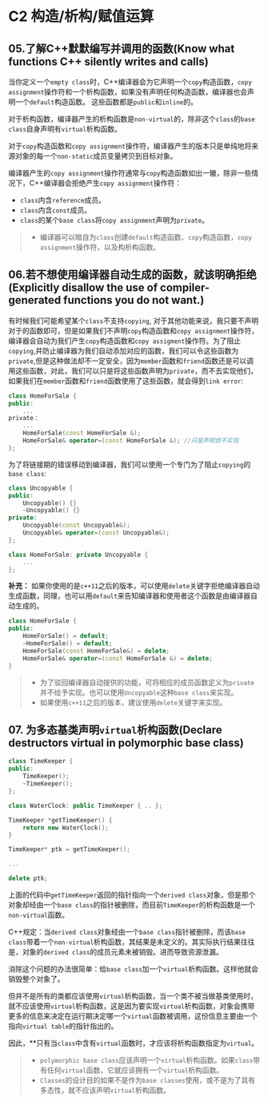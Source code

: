# C2 构造/析构/赋值运算

## 05.了解C++默默编写并调用的函数(Know what functions C++ silently writes and calls)

当你定义一个`empty class`时，C++编译器会为它声明一个`copy`构造函数，`copy assignment`操作符和一个析构函数，如果没有声明任何构造函数，编译器也会声明一个`default`构造函数。
这些函数都是`public`和`inline`的。

对于析构函数，编译器产生的析构函数是`non-virtual`的，除非这个`class`的`base class`自身声明有`virtual`析构函数。

对于`copy`构造函数和`copy assignment`操作符，编译器产生的版本只是单纯地将来源对象的每一个`non-static`成员变量拷贝到目标对象。

编译器产生的`copy assignment`操作符通常与`copy`构造函数如出一辙，除非一些情况下，C++编译器会拒绝产生`copy assignment`操作符：

- `class`内含`reference`成员。
- `class`内含`const`成员。
- `class`的某个`base class`将`copy assignment`声明为`private`。

> - 编译器可以暗自为`class`创建`default`构造函数、`copy`构造函数，`copy assignment`操作符，以及构析构函数。

## 06.若不想使用编译器自动生成的函数，就该明确拒绝(Explicitly disallow the use of compiler-generated functions you do not want.)

有时候我们可能希望某个`class`不支持`copying`, 对于其他功能来说，我只要不声明对于的函数即可，但是如果我们不声明`copy`构造函数和`copy assignment`操作符，编译器会自动为我们产生`copy`构造函数和`copy assigment`操作符。为了阻止`copying`,并防止编译器为我们自动添加对应的函数，我们可以令这些函数为`private`,但是这种做法却不一定安全，因为`member`函数和`friend`函数还是可以调用这些函数，对此，我们可以只是将这些函数声明为`private`，而不去实现他们，如果我们在`member`函数和`friend`函数使用了这些函数，就会得到`link error`:

```c++
class HomeForSale {
public:
    ...
private：
    ...
    HomeForSale(const HomeForSale &);
    HomeForSale& operator=(const HomeForSale &); //只是声明但不实现
};
```

为了将链接期的错误移动到编译器，我们可以使用一个专门为了阻止`copying`的`base class`:

```c++
class Uncopyable {
public:
    Uncopyable() {}
    ~Uncopyable() {}
private:
    Uncopyable(const Uncopyable&);
    Uncopyable& operator=(const Uncopyable&);
};

class HomeForSale: private Uncopyable {
    ...
};
```

**补充：** 如果你使用的是`c++11`之后的版本，可以使用`delete`关键字拒绝编译器自动生成函数，同理，也可以用`default`来告知编译器和使用者这个函数是由编译器自动生成的。

```c++
class HomeForSale {
public:
    HomeForSale() = default;
    ~HomeForSale() = default;
    HomeForSale(const HomeForSale&) = delete;
    HomeForSale& operator=(const HomeForSale &) = delete;
}
```

> - 为了驳回编译器自动提供的功能，可将相应的成员函数定义为`private`并不给予实现。也可以使用`Uncopyable`这种`base class`来实现。
> - 如果使用`c++11`之后的版本，建议使用`delete`关键字来实现。

## 07. 为多态基类声明`virtual`析构函数(Declare destructors virtual in polymorphic base class)

```c++
class TimeKeeper {
public:
    TimeKeeper();
    ~TimeKeeper();
};

class WaterClock: public TimeKeeper { .. };

TimeKeeper *getTimeKeeper() {
    return new WaterClock();
}

TimeKeeper* ptk = getTimeKeeper();

...

delete ptk;
```

上面的代码中`getTimeKeeper`返回的指针指向一个`derived class`对象，但是那个对象却经由一个`base class`的指针被删除，而目前`TimeKeeper`的析构函数是一个`non-virtual`函数。

C++规定：当`derived class`对象经由一个`base class`指针被删除，而该`base class`带着一个`non-virtual`析构函数，其结果是未定义的。其实际执行结果往往是，对象的`derived class`的成员元素未被销毁。进而导致资源泄漏。

消除这个问题的办法很简单：给`base class`加一个`virtual`析构函数。这样他就会销毁整个对象了。

但并不是所有的类都应该使用`virtual`析构函数，当一个类不被当做基类使用时，就不应该使用`virtual`析构函数，这是因为要实现`virtual`析构函数，对象会携带更多的信息来决定在运行期决定哪一个`virtual`函数被调用，这份信息主要由一个指向`virtual table`的指针指出的。

因此，**只有当`class`中含有`virtual`函数时，才应该将析构函数指定为`virtual`。

> - `polymorphic base class`应该声明一个`virtual`析构函数。如果`class`带有任何`virtual`函数，它就应该拥有一个`virtual`析构函数。
> - `Classes`的设计目的如果不是作为`base classes`使用，或不是为了具有多态性，就不应该声明`virtual`析构函数。

